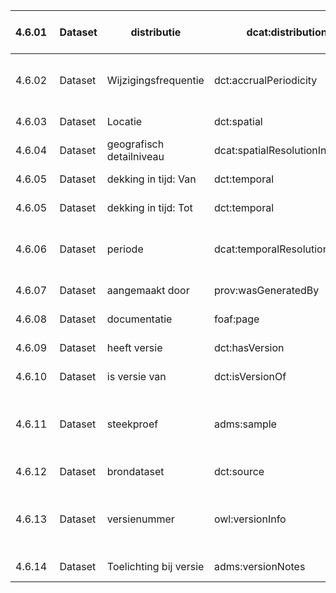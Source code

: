| 4.6.01  | Dataset | distributie              | dcat:distribution              | dcat:Distribution                                                                              | 1..* | Verplicht      | de distributie van de dataset, waarin de data-eigenaar beschrijft hoe de data in de dataset toegankelijk wordt gemaakt.                                                                                                            |
|---------|---------|--------------------------|--------------------------------|------------------------------------------------------------------------------------------------|------|----------------|------------------------------------------------------------------------------------------------------------------------------------------------------------------------------------------------------------------------------------|
| 4.6.02  | Dataset | Wijzigingsfrequentie     | dct:accrualPeriodicity         | Waardelijst donl:Frequentie, zie https://waardelijsten.dcat-ap-donl.nl/overheid_frequency.json | 0..1 | Optioneel      | een indicatie van de frequentie waarmee de dataset wordt ververst.                                                                                                                                                                 |
| 4.6.03  | Dataset | Locatie                  | dct:spatial                    | De naam of de coördinaten van een gebied.                                                      | 0..* | Optioneel      | het geografische gebied waarop de gegevens in de dataset betrekking hebben.                                                                                                                                                        |
| 4.6.04  | Dataset | geografisch detailniveau | dcat:spatialResolutionInMeters | xsd:decimal                                                                                    | 0..0 | niet opgenomen | een indicatie van het geografische detailniveau (in meters) van de gegevens in de dataset.                                                                                                                                         |
| 4.6.05  | Dataset | dekking in tijd: Van     | dct:temporal                   | dct:PeriodOfTime                                                                               | 0..1 | Aanbevolen     | de kleinste periode tussen twee data-items in de dataset.                                                                                                                                                                          |
| 4.6.05  | Dataset | dekking in tijd: Tot     | dct:temporal                   | dct:PeriodOfTime                                                                               | 0..1 | Aanbevolen     | de kleinste periode tussen twee data-items in de dataset.                                                                                                                                                                          |
| 4.6.06  | Dataset | periode                  | dcat:temporalResolution        | xsd:duration                                                                                   | 0..0 | niet opgenomen | van toepassing op datasets die gegevens bevatten die een afhankelijkheid hebben met tijd. de kleinste periode waarover gegevens in de dataset informatie verschaffen.                                                              |
| 4.6.07  | Dataset | aangemaakt door          | prov:wasGeneratedBy            | prov:Activity                                                                                  | 0..0 | niet opgenomen | de activiteit of business context waaruit de dataset is voortgekomen.                                                                                                                                                              |
| 4.6.08  | Dataset | documentatie             | foaf:page                      | xsd:anyURI                                                                                     | 0..* | Optioneel      | een informatiepagina waar aanvullende informatie over deze dataset te vinden is.                                                                                                                                                   |
| 4.6.09  | Dataset | heeft versie             | dct:hasVersion                 | dcat:Dataset                                                                                   | 0..* | Optioneel      | een gerelateerde dataset waarin een andere versie van de gegevens zijn opgenomen.                                                                                                                                                  |
| 4.6.10  | Dataset | is versie van            | dct:isVersionOf                | dcat:Dataset                                                                                   | 0..* | Optioneel      | de inverse van has version en verwijst naar de vorige versie van de dataset.                                                                                                                                                       |
| 4.6.11  | Dataset | steekproef               | adms:sample                    | dcat:Distribution                                                                              | 0..* | Optioneel      | een distributie waarin een (kleine) selectie van de data is opgenomen. Die kan bijvoorbeeld worden weergegeven op het dataportaal bij de dataset, zodat eindgebruikers niet zelf eerst de dataset hoeven downloaden om te zien wa  |
| 4.6.12  | Dataset | brondataset              | dct:source                     | dcat:Dataset                                                                                   | 0..* | Optioneel      | een gerelateerde dataset waaruit de onderhavige dataset is afgeleid.                                                                                                                                                               |
| 4.6.13  | Dataset | versienummer             | owl:versionInfo                | rdfs:Literal                                                                                   | 0..1 | Optioneel      | een versienummer of andere aanduiding van de versie van de dataset. Dit gegeven onderscheidt de verschillende versies die met de relatie-eigenschappen dct:hasVersion en dct:isVersionOf aan elkaar zijn gelinkt.                  |
| 4.6.14  | Dataset | Toelichting bij versie   | adms:versionNotes              | rdfs:Literal                                                                                   | 0..* | Optioneel      | een beschrijving van de verschillen ten opzichte van de vorige versie van de dataset.                                                                                                                                              |
